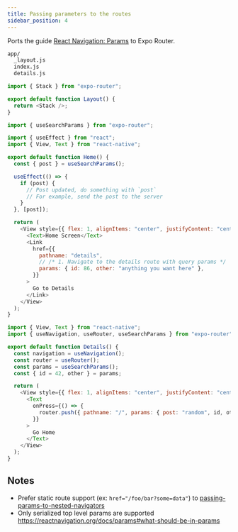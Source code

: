 ```yaml
---
title: Passing parameters to the routes
sidebar_position: 4
---
```


Ports the guide [React Navigation: Params](https://reactnavigation.org/docs/params) to Expo Router.

```bash title="File System"
app/
  _layout.js
  index.js
  details.js
```

```js title=app/_layout.js
import { Stack } from "expo-router";

export default function Layout() {
  return <Stack />;
}
```

```js title=app/index.js
import { useSearchParams } from "expo-router";

import { useEffect } from "react";
import { View, Text } from "react-native";

export default function Home() {
  const { post } = useSearchParams();

  useEffect(() => {
    if (post) {
      // Post updated, do something with `post`
      // For example, send the post to the server
    }
  }, [post]);

  return (
    <View style={{ flex: 1, alignItems: "center", justifyContent: "center" }}>
      <Text>Home Screen</Text>
      <Link
        href={{
          pathname: "details",
          // /* 1. Navigate to the details route with query params */
          params: { id: 86, other: "anything you want here" },
        }}
      >
        Go to Details
      </Link>
    </View>
  );
}
```

```js title=app/details.js
import { View, Text } from "react-native";
import { useNavigation, useRouter, useSearchParams } from "expo-router";

export default function Details() {
  const navigation = useNavigation();
  const router = useRouter();
  const params = useSearchParams();
  const { id = 42, other } = params;

  return (
    <View style={{ flex: 1, alignItems: "center", justifyContent: "center" }}>
      <Text
        onPress={() => {
          router.push({ pathname: "/", params: { post: "random", id, other } });
        }}
      >
        Go Home
      </Text>
    </View>
  );
}
```

## Notes

- Prefer static route support (ex: `href="/foo/bar?some=data"`) to [passing-params-to-nested-navigators](https://reactnavigation.org/docs/params#passing-params-to-nested-navigators)
- Only serialized top level params are supported https://reactnavigation.org/docs/params#what-should-be-in-params
